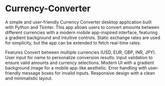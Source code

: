# Currency-Converter
A simple and user-friendly Currency Converter desktop application built with Python and Tkinter. This app allows users to convert amounts between different currencies with a modern mobile app-inspired interface, featuring a gradient background and intuitive controls. Static exchange rates are used for simplicity, but the app can be extended to fetch real-time rates.

Features
Convert between multiple currencies (USD, EUR, GBP, INR, JPY).
User input for name to personalize conversion results.
Input validation to ensure valid amounts and currency selections.
Modern UI with a gradient background image for a mobile app-like aesthetic.
Error handling with user-friendly message boxes for invalid inputs.
Responsive design with a clean and minimalistic layout.

